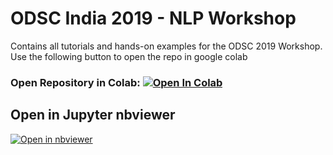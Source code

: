 # ODSC India 2019 - NLP Workshop 


Contains all tutorials and hands-on examples for the ODSC 2019 Workshop. Use the following button to open the repo in google colab

### Open Repository in Colab: [![Open In Colab](https://colab.research.google.com/assets/colab-badge.svg)](https://colab.research.google.com/github/arunvg/nlp_workshop_odsc19)


## Open in Jupyter nbviewer  
[![Open in nbviewer](https://upload.wikimedia.org/wikipedia/commons/thumb/3/38/Jupyter_logo.svg/250px-Jupyter_logo.svg.png)](https://nbviewer.jupyter.org/github/arunvg/nlp_workshop_odsc19/tree/master)
